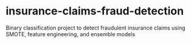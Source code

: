 # insurance-claims-fraud-detection
Binary classification project to detect fraudulent insurance claims using SMOTE, feature engineering, and ensemble models
